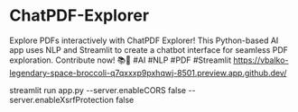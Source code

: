 # ChatPDF-Explorer
Explore PDFs interactively with ChatPDF Explorer! This Python-based AI app uses NLP and Streamlit to create a chatbot interface for seamless PDF exploration. Contribute now! 📚🤖 #AI #NLP #PDF #Streamlit
https://vbalko-legendary-space-broccoli-q7qxxxp9pxhqwj-8501.preview.app.github.dev/

streamlit run app.py --server.enableCORS false --server.enableXsrfProtection false